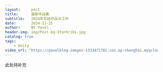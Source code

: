 ```yaml
---
layout:     post
title:      最新作品集
subtitle:   2024年总结作品与工作
date:       2024-12-25
author:     BY Pavel
header-img: img/Post-bg-StarKribi.jpg
catalog: true
tags:
    - Unity
video_url: "https://pavelblog-images-1333471781.cos.ap-shanghai.myqcloud.com/Profolio_H264.mp4"
---
```


此处待补充
